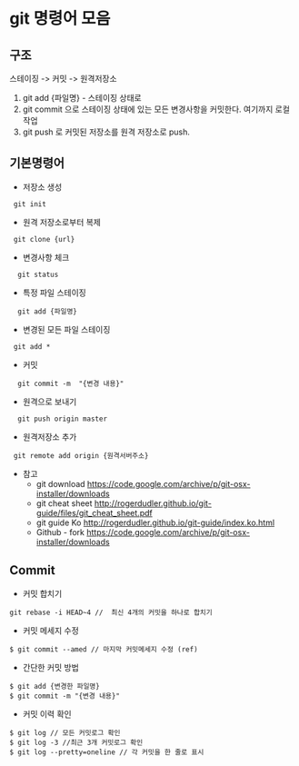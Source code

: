 # git 명령어 모음 

## 구조 
스테이징 -> 커밋 -> 원격저장소 
1. git add {파일명}  -  스테이징 상태로 
2. git commit 으로 스테이징 상태에 있는 모든 변경사항을 커밋한다. 여기까지 로컬작업 
3. git push 로 커밋된 저장소를 원격 저장소로 push. 


## 기본명령어

- 저장소 생성 
```
 git init 
```

- 원격 저장소로부터 복제 
```
 git clone {url}
```

- 변경사항 체크 
```
  git status 
```

- 특정 파일 스테이징 
```
  git add {파일명}
```

- 변경된 모든 파일 스테이징   
```
 git add *
```

- 커밋 
```
  git commit -m  "{변경 내용}"
```

- 원격으로 보내기 
```
  git push origin master
```
- 원격저장소 추가 
```
 git remote add origin {원격서버주소}
```

- 참고 
    - git download <https://code.google.com/archive/p/git-osx-installer/downloads>
    - git cheat sheet <http://rogerdudler.github.io/git-guide/files/git_cheat_sheet.pdf>
    - git guide Ko <http://rogerdudler.github.io/git-guide/index.ko.html>
    - Github - fork <https://code.google.com/archive/p/git-osx-installer/downloads>


## Commit 
- 커밋 합치기 
```
git rebase -i HEAD~4 //  최신 4개의 커밋을 하나로 합치기 
```

- 커밋 메세지 수정
```
$ git commit --amed // 마지막 커밋메세지 수정 (ref)
```

- 간단한 커밋 방법
```
$ git add {변경한 파일명}
$ git commit -m "{변경 내용}"
```
- 커밋 이력 확인 
```
$ git log // 모든 커밋로그 확인 
$ git log -3 //최근 3개 커밋로그 확인 
$ git log --pretty=oneline // 각 커밋을 한 줄로 표시 
```
